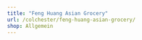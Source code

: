 ```yaml
---
title: "Feng Huang Asian Grocery"
url: /colchester/feng-huang-asian-grocery/
shop: Allgemein
---
```

